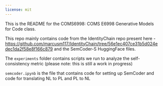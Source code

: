 ```yaml
---
license: mit
---
```

This is the README for the COMS6998: COMS E6998 Generative Models for Code class. 

This repo mainly contains code from the IdentityChain repo present here - https://github.com/marcusm117/IdentityChain/tree/56e1ec407ce31b5d024edec1da2f58e8f166c879 and the SemCoder-S HuggingFace files. 



The ``experiments`` folder contains scripts we run to analyze the self-consistency metric (please note: this is still a work in progress) 


``semcoder.ipynb`` is the file that contains code for setting up SemCoder and code for translating NL to PL and PL to NL 
